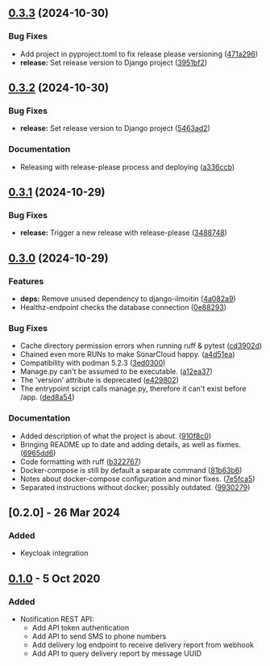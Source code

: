<!-- REMINDER: While updating changelog, also remember to update
the version in notification_service/__init.py__ -->

## [0.3.3](https://github.com/City-of-Helsinki/notification-service-api/compare/notification-service-api-v0.3.2...notification-service-api-v0.3.3) (2024-10-30)


### Bug Fixes

* Add project in pyproject.toml to fix release please versioning ([471a296](https://github.com/City-of-Helsinki/notification-service-api/commit/471a2964a94f55b50a2e3b0191ff0bb63a2c9b71))
* **release:** Set release version to Django project ([3951bf2](https://github.com/City-of-Helsinki/notification-service-api/commit/3951bf2f2d95f3661dcf967888eec2bdeb727ed4))

## [0.3.2](https://github.com/City-of-Helsinki/notification-service-api/compare/notification-service-api-v0.3.1...notification-service-api-v0.3.2) (2024-10-30)


### Bug Fixes

* **release:** Set release version to Django project ([5463ad2](https://github.com/City-of-Helsinki/notification-service-api/commit/5463ad2a44992855d4e3f1bfc1562580bf88e0ae))


### Documentation

* Releasing with release-please process and deploying ([a336ccb](https://github.com/City-of-Helsinki/notification-service-api/commit/a336ccb5ecb2b7eeb849d102bd6aacdc326b2207))

## [0.3.1](https://github.com/City-of-Helsinki/notification-service-api/compare/notification-service-api-v0.3.0...notification-service-api-v0.3.1) (2024-10-29)


### Bug Fixes

* **release:** Trigger a new release with release-please ([3488748](https://github.com/City-of-Helsinki/notification-service-api/commit/3488748871ec9ec3f7ec7500b4f1d2b2483eb22a))

## [0.3.0](https://github.com/City-of-Helsinki/notification-service-api/compare/notification-service-api-v0.2.0...notification-service-api-v0.3.0) (2024-10-29)


### Features

* **deps:** Remove unused dependency to django-ilmoitin ([4a082a9](https://github.com/City-of-Helsinki/notification-service-api/commit/4a082a93f649eeee0c8e16be15ef58dfc18cac17))
* Healthz-endpoint checks the database connection ([0e88293](https://github.com/City-of-Helsinki/notification-service-api/commit/0e882939a88c182c4317b0e03b6557ac61a7a2ea))


### Bug Fixes

* Cache directory permission errors when running ruff & pytest ([cd3902d](https://github.com/City-of-Helsinki/notification-service-api/commit/cd3902d11eff6e40f10189f161ec5e55e0d9331b))
* Chained even more RUNs to make SonarCloud happy. ([a4d51ea](https://github.com/City-of-Helsinki/notification-service-api/commit/a4d51ea12fee5182d4afb5fad2278c712fac35d3))
* Compatibility with podman 5.2.3 ([3ed0300](https://github.com/City-of-Helsinki/notification-service-api/commit/3ed0300b7822428c2a379aa8ad7c99bf58f741ec))
* Manage.py can't be assumed to be executable. ([a12ea37](https://github.com/City-of-Helsinki/notification-service-api/commit/a12ea373ff9d96f771e3980926db762b53208c52))
* The 'version' attribute is deprecated ([e429802](https://github.com/City-of-Helsinki/notification-service-api/commit/e429802078926bc10d033b25fd0f818338c4a310))
* The entrypoint script calls manage.py, therefore it can't exist before /app. ([ded8a54](https://github.com/City-of-Helsinki/notification-service-api/commit/ded8a540db46c74ce701281c2d708ff5934d672f))


### Documentation

* Added description of what the project is about. ([910f8c0](https://github.com/City-of-Helsinki/notification-service-api/commit/910f8c0eb82b772f3ab4f95a06c22d9adca96a64))
* Bringing README up to date and adding details, as well as fixmes. ([6965dd6](https://github.com/City-of-Helsinki/notification-service-api/commit/6965dd6d5f21b98fc1b18e10f733f75a346e4bf3))
* Code formatting with ruff ([b322767](https://github.com/City-of-Helsinki/notification-service-api/commit/b322767cd486c1e2431cf63d2ce808b41a1e2b4c))
* Docker-compose is still by default a separate command ([81b63b6](https://github.com/City-of-Helsinki/notification-service-api/commit/81b63b6bc956b0516eb19d0d17947c724c819f30))
* Notes about docker-compose configuration and minor fixes. ([7e5fca5](https://github.com/City-of-Helsinki/notification-service-api/commit/7e5fca52067407b7b33e24bdd10874bef810bf95))
* Separated instructions without docker; possibly outdated. ([9930279](https://github.com/City-of-Helsinki/notification-service-api/commit/99302798b4d446551cd63d3787d6bc3d7020713d))

## [0.2.0] - 26 Mar 2024

### Added

- Keycloak integration

## [0.1.0] - 5 Oct 2020

### Added

- Notification REST API:
  - Add API token authentication
  - Add API to send SMS to phone numbers
  - Add delivery log endpoint to receive delivery report from webhook
  - Add API to query delivery report by message UUID

[Unreleased]: https://github.com/City-of-Helsinki/notificartion-service/compare/release-v0.1.0...HEAD
[0.1.0]: https://github.com/City-of-Helsinki/notification-service/releases/tag/release-v0.1.0
